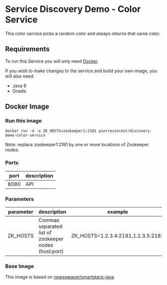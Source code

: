 # Service Discovery Demo - Color Service

This color service picks a random color and always returns that same color.

## Requirements

To run this Service you will only need [Docker](http://www.docker.com).

If you wish to make changes to the service and build your own image, you will also need:

* Java 8
* Gradle

## Docker Image

### Run this image

```
docker run -d -e ZK_HOSTS=zookeeper1:2181 pierrevincent/discovery-demo-color-service
```

Note: replace zookeeper1:2181 by one or more locations of Zookeeper nodes.

### Ports

| port | description |
| --- | --- |
| 8080 | API |

### Parameters

| parameter | description | example | required |
| --- | --- | --- | --- |
| ZK_HOSTS | Commas separated list of zookeeper nodes (host:port) | ZK_HOSTS=1.2.3.4:2181,1.2.3.5:2181 | yes |

### Base Image

This image is based on [newsweaver/smartstack-java](https://registry.hub.docker.com/u/newsweaver/smartstack-java).